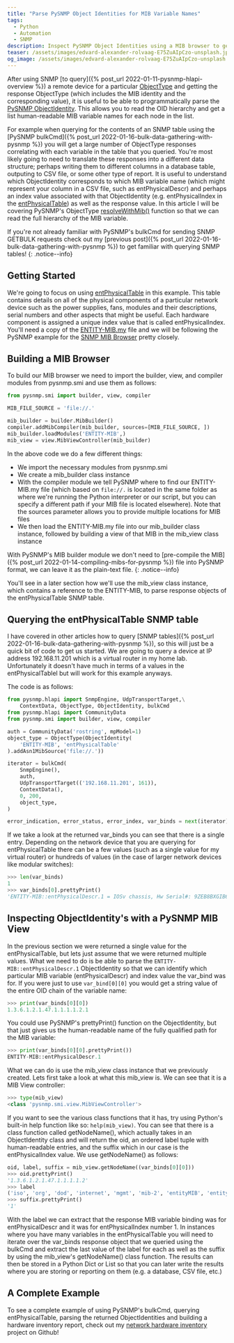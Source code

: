 ```yaml
---
title: "Parse PySNMP Object Identities for MIB Variable Names"
tags:
  - Python
  - Automation
  - SNMP
description: Inspect PySNMP Object Identities using a MIB browser to get a list of the names of the MIB variable hierarchy.
teaser: /assets/images/edvard-alexander-rolvaag-E75ZuAIpCzo-unsplash.jpg
og_image: /assets/images/edvard-alexander-rolvaag-E75ZuAIpCzo-unsplash.jpg
---
```


After using SNMP [to query]({% post_url 2022-01-11-pysnmp-hlapi-overview %}) a remote device for a particular [ObjectType](https://pysnmp.readthedocs.io/en/latest/docs/api-reference.html#pysnmp.smi.rfc1902.ObjectType) and getting the response ObjectType (which includes the MIB identity and the corresponding value), it is useful to be able to programmatically parse the [PySNMP ObjectIdentity](https://pysnmp.readthedocs.io/en/latest/docs/api-reference.html#pysnmp.smi.rfc1902.ObjectIdentity). This allows you to read the OID hierarchy and get a list human-readable MIB variable names for each node in the list.

For example when querying for the contents of an SNMP table using the [PySNMP bulkCmd]({% post_url 2022-01-16-bulk-data-gathering-with-pysnmp %}) you will get a large number of ObjectType responses correlating with each variable in the table that you queried. You're most likely going to need to translate these responses into a different data structure; perhaps writing them to different columns in a database table, outputing to CSV file, or some other type of report. It is useful to understand which ObjectIdentity corresponds to which MIB variable name (which might represent your column in a CSV file, such as entPhysicalDescr) and perhaps an index value associated with that ObjectIdentity (e.g. entPhysicalIndex in the [entPhysicalTable](https://oidref.com/1.3.6.1.2.1.47.1.1.1)) as well as the response value. In this article I will be covering PySNMP's ObjectType [resolveWithMib()](https://pysnmp.readthedocs.io/en/latest/docs/api-reference.html#pysnmp.smi.rfc1902.ObjectIdentity.resolveWithMib) function so that we can read the full hierarchy of the MIB variable.

If you're not already familiar with PySNMP's bulkCmd for sending SNMP GETBULK requests check out my [previous post]({% post_url 2022-01-16-bulk-data-gathering-with-pysnmp %}) to get familiar with querying SNMP tables!
{: .notice--info}

## Getting Started

We're going to focus on using [entPhysicalTable](https://oidref.com/1.3.6.1.2.1.47.1.1.1) in this example. This table contains details on all of the physical components of a particular network device such as the power supplies, fans, modules and their descriptions, serial numbers and other aspects that might be useful. Each hardware component is assigned a unique index value that is called entPhysicalIndex. You'll need a copy of the [ENTITY-MIB.my](https://github.com/brianyaklin/net-hw-inventory/blob/main/mib/ENTITY-MIB.my) file and we will be following the PySNMP example for the [SNMP MIB Browser](https://pysnmp.readthedocs.io/en/latest/examples/smi/manager/browsing-mib-tree.html#snmp-mib-browser) pretty closely.

## Building a MIB Browser

To build our MIB browser we need to import the builder, view, and compiler modules from pysnmp.smi and use them as follows:

```python
from pysnmp.smi import builder, view, compiler

MIB_FILE_SOURCE = 'file://.'

mib_builder = builder.MibBuilder()
compiler.addMibCompiler(mib_builder, sources=[MIB_FILE_SOURCE, ])
mib_builder.loadModules('ENTITY-MIB',)
mib_view = view.MibViewController(mib_builder)
```

In the above code we do a few different things:

- We import the necessary modules from pysnmp.smi
- We create a mib_builder class instance
- With the compiler module we tell PySNMP where to find our ENTITY-MIB.my file (which based on `file://.` is located in the same folder as where we're running the Python interpreter or our script, but you can specify a different path if your MIB file is located elsewhere). Note that the sources parameter allows you to provide multiple locations for MIB files
- We then load the ENTITY-MIB.my file into our mib_builder class instance, followed by building a view of that MIB in the mib_view class instance

With PySNMP's MIB builder module we don't need to [pre-compile the MIB]({% post_url 2022-01-14-compiling-mibs-for-pysnmp %}) file into PySNMP format, we can leave it as the plain-text file.
{: .notice--info}

You'll see in a later section how we'll use the mib_view class instance, which contains a reference to the ENTITY-MIB, to parse response objects of the entPhysicalTable SNMP table.

## Querying the entPhysicalTable SNMP table

I have covered in other articles how to query [SNMP tables]({% post_url 2022-01-16-bulk-data-gathering-with-pysnmp %}), so this will just be a quick bit of code to get us started. We are going to query a device at IP address 192.168.11.201 which is a virtual router in my home lab. Unfortunately it doesn't have much in terms of a values in the entPhysicalTablel but will work for this example anyways.

The code is as follows:

```python
from pysnmp.hlapi import SnmpEngine, UdpTransportTarget,\
    ContextData, ObjectType, ObjectIdentity, bulkCmd
from pysnmp.hlapi import CommunityData
from pysnmp.smi import builder, view, compiler

auth = CommunityData('rostring', mpModel=1)
object_type = ObjectType(ObjectIdentity(
    'ENTITY-MIB', 'entPhysicalTable'
).addAsn1MibSource('file://.'))

iterator = bulkCmd(
    SnmpEngine(),
    auth,
    UdpTransportTarget(('192.168.11.201', 161)),
    ContextData(),
    0, 200,
    object_type,
)

error_indication, error_status, error_index, var_binds = next(iterator)
```

If we take a look at the returned var_binds you can see that there is a single entry. Depending on the network device that you are querying for entPhysicalTable there can be a few values (such as a single value for my virtual router) or hundreds of values (in the case of larger network devices like modular switches):

```python
>>> len(var_binds)
1
>>> var_binds[0].prettyPrint()
'ENTITY-MIB::entPhysicalDescr.1 = IOSv chassis, Hw Serial#: 9ZEB8BXGIB6LD28LWUY1O, Hw Revision: 1.0'
```

## Inspecting ObjectIdentity's with a PySNMP MIB View

In the previous section we were returned a single value for the entPhysicalTable, but lets just assume that we were returned multiple values. What we need to do is be able to parse the `ENTITY-MIB::entPhysicalDescr.1` ObjectIdentity so that we can identify which particular MIB variable (entPhysicalDescr) and index value the var_bind was for. If you were just to use `var_bind[0][0]` you would get a string value of the entire OID chain of the variable name:

```python
>>> print(var_binds[0][0])
1.3.6.1.2.1.47.1.1.1.1.2.1
```

You could use PySNMP's prettyPrint() function on the ObjectIdentity, but that just gives us the human-readable name of the fully qualified path for the MIB variable:

```python
>>> print(var_binds[0][0].prettyPrint())
ENTITY-MIB::entPhysicalDescr.1
```

What we can do is use the mib_view class instance that we previously created. Lets first take a look at what this mib_view is. We can see that it is a MIB View controller:

```python
>>> type(mib_view)
<class 'pysnmp.smi.view.MibViewController'>
```

If you want to see the various class functions that it has, try using Python's built-in help function like so: `help(mib_view)`. You can see that there is a class function called getNodeName(), which actually takes in an ObjectIdentity class and will return the oid, an ordered label tuple with human-readable entries, and the suffix which in our case is the entPhysicalIndex value. We use getNodeName() as follows:

```python
oid, label, suffix = mib_view.getNodeName((var_binds[0][0]))
>>> oid.prettyPrint()
'1.3.6.1.2.1.47.1.1.1.1.2'
>>> label
('iso', 'org', 'dod', 'internet', 'mgmt', 'mib-2', 'entityMIB', 'entityMIBObjects', 'entityPhysical', 'entPhysicalTable', 'entPhysicalEntry', 'entPhysicalDescr')
>>> suffix.prettyPrint()
'1'
```

With the label we can extract that the response MIB variable binding was for entPhysicalDescr and it was for entPhysicalIndex number 1. In instances where you have many variables in the entPhysicalTable you will need to iterate over the var_binds response object that we queried using the bulkCmd and extract the last value of the label for each as well as the suffix by using the mib_view's getNodeName() class function. The results can then be stored in a Python Dict or List so that you can later write the results where you are storing or reporting on them (e.g. a database, CSV file, etc.)

## A Complete Example

To see a complete example of using PySNMP's bulkCmd, querying entPhysicalTable, parsing
the returned ObjectIdentities and building a hardware inventory report, check out my [network hardware inventory](https://github.com/brianyaklin/net-hw-inventory) project on Github!
